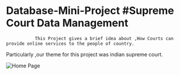 # Database-Mini-Project  #Supreme Court Data Management
               This Project gives a brief idea about ,How Courts can provide online services to the people of country.



Particularly ,our theme for this project was indian supreme court.

![Home Page](https://github.com/kumarcops/Database-Mini-Project/blob/master/HomePage.png)
